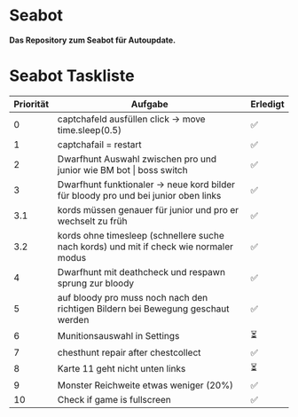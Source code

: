 # Seabot
**Das Repository zum Seabot für Autoupdate.**

# Seabot Taskliste

| Priorität | Aufgabe                                                                                             | Erledigt |
|-----------|------------------------------------------------------------------------------------------------------|----------|
| 0         | captchafeld ausfüllen click -> move time.sleep(0.5)                                                 | ✅       |
| 1         | captchafail = restart                                                                               | ✅       |
| 2         | Dwarfhunt Auswahl zwischen pro und junior wie BM bot \| boss switch                                 | ✅       |
| 3         | Dwarfhunt funktionaler -> neue kord bilder für bloody pro und bei junior oben links                | ✅       |
|  3.1      | kords müssen genauer für junior und pro er wechselt zu früh                                     |  ✅     |
|  3.2      | kords ohne timesleep (schnellere suche nach kords) und mit if check wie normaler modus          |  ✅      |
| 4         | Dwarfhunt mit deathcheck und respawn sprung zur bloody                                              | ✅       |
| 5         | auf bloody pro muss noch nach den richtigen Bildern bei Bewegung geschaut werden                    | ✅       |
| 6         | Munitionsauswahl in Settings                                                                        | ⏳       |
| 7         | chesthunt repair after chestcollect                                                                 | ✅       |
| 8         | Karte 11 geht nicht unten links                                                                     | ⏳       |
| 9         | Monster Reichweite etwas weniger (20%)                                                              | ✅       |
| 10        | Check if game is fullscreen                                                             			 | ✅       |
